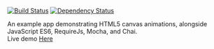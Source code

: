 [![Build Status](https://travis-ci.org/simondiep/es6-canvas-snake.svg?branch=master)](https://travis-ci.org/simondiep/es6-canvas-snake)
[![Dependency Status](https://david-dm.org/simondiep/es6-canvas-snake/status.svg?style=flat)](https://david-dm.org/simondiep/es6-canvas-snake)  

An example app demonstrating HTML5 canvas animations, alongside JavaScript ES6, RequireJs, Mocha, and Chai.  
Live demo [Here](http://simondiep.github.io/demos/es6-canvas-snake/index.html)